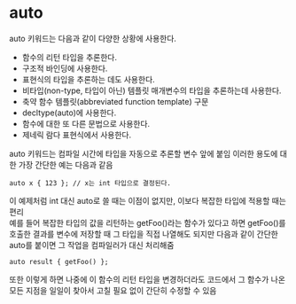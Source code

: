 # auto

auto 키워드는 다음과 같이 다양한 상황에 사용한다.
* 함수의 리턴 타입을 추론한다.
* 구조적 바인딩에 사용한다.
* 표현식의 타입을 추론하는 데도 사용한다.
* 비타입(non-type, 타입이 아닌) 템플릿 매개변수의 타입을 추론하는데 사용한다.
* 축약 함수 템플릿(abbreviated function template) 구문
* decltype(auto)에 사용한다.
* 함수에 대한 또 다른 문법으로 사용한다.
* 제네릭 람다 표현식에서 사용한다.

auto 키워드는 컴파일 시간에 타입을 자동으로 추론할 변수 앞에 붙임
이러한 용도에 대한 가장 간단한 예는 다음과 같음

    auto x { 123 }; // x는 int 타입으로 결정된다.

이 예제처럼 int 대신 auto로 쓸 때는 이점이 없지만, 이보다 복잡한 타입에 적용할 때는 편리    
예를 들어 복잡한 타입의 값을 리턴하는 getFoo()라는 함수가 있다고 하면 getFoo()를 호출한 결과를 변수에 저장할 때 그 타입을 직접 나열해도 되지만 다음과 같이 간단한 auto를 붙이면 그 작업을 컴파일러가 대신 처리해줌

    auto result { getFoo() };

또한 이렇게 하면 나중에 이 함수의 리턴 타입을 변경하더라도 코드에서 그 함수가 나온 모든 지점을 일일이 찾아서 고칠 필요 없이 간단히 수정할 수 있음
